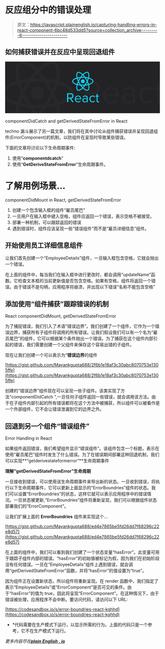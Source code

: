 # 反应组分中的错误处理

> 原文：<https://javascript.plainenglish.io/capturing-handling-errors-in-react-component-6bc48d533dd5?source=collection_archive---------6----------------------->

## 如何捕获错误并在反应中呈现回退组件

![](img/c3b3ef64f1546d95851eea93955b26ef.png)

componentDidCatch and getDerivedStateFromError in React

techno 漏斗展示了另一篇文章，我们将在其中讨论从组件捕获错误并呈现回退组件(ErrorComponent)的机制，以防组件在呈现时导致某些错误。

下面的文章将讨论以下生命周期事件:

1.  使用“**componentdcatch**”
2.  使用“**GetDeriveStateFromError**”生命周期事件。

# 了解用例场景…

componentDidMount in React, getDerivedStateFromError

1.  创建一个包含输入框的组件“雇员尾巴”
2.  一旦用户在输入框中键入空格，组件应返回一个错误，表示空格不被接受。
3.  部署一种机制，可以跟踪返回的错误
4.  遇到错误时，组件应该呈现一些“错误组件”而不是“雇员详细信息”组件。

## 开始使用员工详细信息组件

让我们首先创建一个“EmployeeDetails”组件，一旦输入框包含空格，它就会抛出一个错误。

在上面的组件中，每当我们在输入框中进行更改时，都会调用“updateName”函数。它检查文本框的当前更新值是否包含空格。如果有空格，组件将返回一个错误。由于错误不是句柄，应用程序将崩溃，并出现以下错误“名称不能包含空格”

## 添加使用“组件捕获”跟踪错误的机制

React componentDidMount, getDerivedStateFromError

为了捕捉错误，我们引入了术语“错误边界”。我们创建了一个组件，它作为一个错误边界，捕获所有子组件将调用的所有错误。让我们假设我们可以有一个名为“雇员尾巴”的组件，它可以根据某个条件抛出一个错误。为了捕获在这个组件内部引起的错误，我们需要创建一个父组件来保存这个容易出错的子组件。

现在让我们创建一个可以表示为“**错误边界**的组件

[https://gist.github.com/Mayankgupta688/2f6b1e18af3c30abc8070753e1305ffe](https://gist.github.com/Mayankgupta688/2f6b1e18af3c30abc8070753e1305ffe)

创建的“错误边界”组件现在可以呈现一些子组件。该类实现了方法“componentDidCatch ”,一旦任何子组件返回一些错误，就会调用该方法。由于在子组件内部引起的所有错误都将在这个方法中被捕获，所以组件可以被看作是一个外部组件，它不会让错误泄漏到它的边界之外。

## 回退到另一个组件“错误组件”

Error Handling in React

如果组件返回错误，我们希望组件显示“错误组件”。该组件包含一个标题，表示在使用“雇员尾巴”组件时发生了什么错误。为了在错误期间部署这种回退机制，我们可以实现**“getderivestateformerror”**生命周期事件

**理解“getDerivedStateFromError”生命周期**

一旦接收到错误，可以使用该生命周期事件来导出新的状态。一旦收到错误，将执行以下生命周期事件，它可以更新上面显示的“ErrorBoundries”组件的状态。我们可以设置“ErrorBoundries”的状态，这样它就可以表示应用程序中的错误情况。一旦状态被更新,“ErrorBoundries”组件将重新呈现，我们可以根据组件状态部署我们的“ErrorComponent”。

让我们扩展上面的 **ErrorBoundries** 组件来实现这个…

[https://gist.github.com/Mayankgupta688/ed4e7865be5fd26dd7f68296c22e8d57](https://gist.github.com/Mayankgupta688/ed4e7865be5fd26dd7f68296c22e8d57)

在上面的组件中，我们可以看到我们创建了一个状态变量“hasError”。此变量可用于跟踪子组件内部的错误。“hasError”的初始值被标记为假，因为我们在初始阶段没有任何错误。一旦在“EmployeeDetails”组件上遇到错误，就会调用“getDerivedStateFromError”函数，并将“hasError”的值设置为“true”。

因为组件正在设置新状态，所以组件将重新呈现。在 render 函数中，我们指定了表示“EmployeeDetails”或“ErrorComponent”是否可见的条件。由于“hasError”的值为 true，因此将呈现“ErrorComponent”。在这种情况下，由于错误被处理，应用程序不会中断。要访问代码，请访问以下 URL:

[https://codesandbox.io/s/error-boundries-react-kghhd](https://codesandbox.io/s/error-boundries-react-kghhd)

*   *代码需要在生产模式下运行，以显示所需的行为。上面的代码只是一个参考，它不在生产模式下运行。

*更多内容尽在*[***plain English . io***](http://plainenglish.io/)